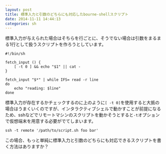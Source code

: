 ```yaml
---
layout: post
title: 標準入力と引数のどちらにも対応したbourne-shellスクリプト
date: 2014-11-11 14:44:13
categories: sh
---
```

<!-- {% raw %} -->


<p>標準入力が与えられた場合はそちらを行ごとに、そうでない場合は引数をまるまる1行として扱うスクリプトを作ろうとしています。</p>

<pre class="lang-sh prettyprint-override"><code>#!/bin/sh

fetch_input () {
    [ -t 0 ] &amp;&amp; echo "$1" || cat -
}

fetch_input "$*" | while IFS= read -r line
do
    echo "reading: $line"
done
</code></pre>

<p>標準入力が存在するかチェックするのに上のように<code>[ -t 0]</code>を使用すると大抵の場合はうまくいくのですが、インタラクティブシェルで動かすことが前提になるため、sshなどでリモートマシンのスクリプトを動かそうとすると<code>-t</code>オプションで仮想端末を用意する必要がでてしまいます。</p>

<pre class="lang-sh prettyprint-override"><code>ssh -t remote '/path/to/script.sh foo bar'
</code></pre>

<p>この場合、もっと単純に標準入力と引数のどちらにも対応できるスクリプトを書く方法はありますか？</p>
<!-- {% endraw %} -->
